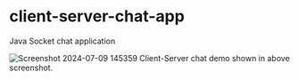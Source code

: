 # client-server-chat-app
Java Socket chat application

![Screenshot 2024-07-09 145359](https://github.com/thedarshanbhandari/client-server-chat-app/assets/97250024/ba2693e6-1638-46e4-9c6c-ad2f3a49c5f5)
Client-Server chat demo shown in above screenshot.

